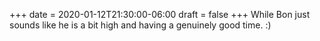 +++
date = 2020-01-12T21:30:00-06:00
draft = false
+++
While Bon just sounds like he is a bit high and having a genuinely good time. :)